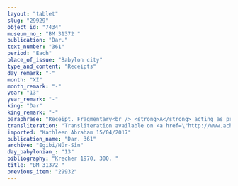 ```yaml
---
layout: "tablet"
slug: "29929"
object_id: "7434"
museum_no_: "BM 31372 "
publication: "Dar."
text_number: "361"
period: "Each"
place_of_issue: "Babylon city"
type_and_content: "Receipts"
day_remark: "-"
month: "XI"
month_remark: "-"
year: "13"
year_remark: "-"
king: "Dar"
king_remark: "-"
paraphrase: "Receipt. Fragmentary<br /> <strong>A</strong> acting as proxy for (<em>ina na&scaron;parti</em>) <strong>C</strong>, <em>receives</em> (<em>mahāru</em>) 20 kor (c. 3600 litres) of dates from <strong>D</strong>&rsquo;s slave <strong>B</strong>. The list of witnesses is fragmentary. The scribe is Bēl-ēṭir/Nabunnāya<br /> &nbsp;<br /> <strong>A </strong>= Ēribāya/Nab&ucirc;-ittannu; <strong>B </strong>= Nab&ucirc;-ayyālu; <strong>C </strong>= Iddin-Bēl/Gūzānu; <strong>D </strong>= Marduk-nāṣir-apli(/Itti-Marduk-balāṭu//Egibi)"
transliteration: "Transliteration available on <a href=\"http://www.achemenet.com/fr/item/?/sources-textuelles/textes-par-regions/babylonie/babylone/1660139\" target=\"_blank\">Achemenet</a>"
imported: "Kathleen Abraham 15/04/2017"
publication_name: "Dar. 361"
archive: "Egibi/Nūr-Sîn"
day_babylonian_: "13"
bibliography: "Krecher 1970, 300. "
title: "BM 31372 "
previous_item: "29932"
---
```


